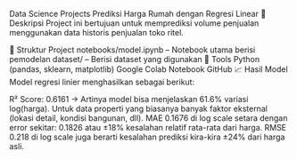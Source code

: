 Data Science Projects
Prediksi Harga Rumah dengan Regresi Linear
📌 Deskripsi
Project ini bertujuan untuk memprediksi volume penjualan menggunakan data historis penjualan toko ritel.

📁 Struktur Project
notebooks/model.ipynb – Notebook utama berisi pemodelan
dataset/ – Berisi dataset yang digunakan
🧰 Tools
Python (pandas, sklearn, matplotlib)
Google Colab Notebook
GitHub
📈 Hasil Model
Model regresi linier menghasilkan sebagai berikut:

R² Score: 0.6161 → Artinya model bisa menjelaskan 61.6% variasi log(harga). Untuk data properti yang biasanya banyak faktor eksternal (lokasi detail, kondisi bangunan, dll).
MAE 0.1676 di log scale setara dengan error sekitar: 0.1826 atau ±18% kesalahan relatif rata-rata dari harga.
RMSE 0.218 di log scale juga berarti kesalahan prediksi kira-kira ±24% dari harga asli.
